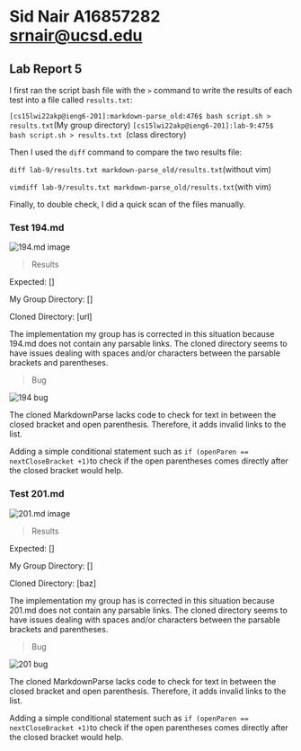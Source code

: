 # Sid Nair A16857282 srnair@ucsd.edu

## Lab Report 5


I first ran the script bash file with the ```>``` command to write the results of each test into a file called ```results.txt```:

```[cs15lwi22akp@ieng6-201]:markdown-parse_old:476$ bash script.sh > results.txt```(My group directory)
```[cs15lwi22akp@ieng6-201]:lab-9:475$ bash script.sh > results.txt ```(class directory)


Then I used the ```diff``` command to compare the two results file:


```diff lab-9/results.txt markdown-parse_old/results.txt```(without vim)


```vimdiff lab-9/results.txt markdown-parse_old/results.txt```(with vim)

Finally, to double check, I did a quick scan of the files manually.



### Test 194.md

![194.md image](https://i.gyazo.com/17d0d72d5a0ab86999f01be591d5c2cb.png)

> Results

Expected: []

My Group Directory: []

Cloned Directory: [url]


The implementation my group has is corrected in this situation because 194.md does not contain any parsable links. The cloned directory seems to have issues dealing with spaces and/or characters between the parsable brackets and parentheses.

> Bug

![194 bug](https://i.gyazo.com/ab115344ba97b90a7c8cdbbaff1045a6.png)

The cloned MarkdownParse lacks code to check for text in between the closed bracket and open parenthesis. Therefore, it adds invalid links to the list.

Adding a simple conditional statement such as ```if (openParen == nextCloseBracket +1)```to check if the open parentheses comes directly after the closed bracket would help.




### Test 201.md

![201.md image](https://i.gyazo.com/da36179b5956cf7e3c12bdf63f4a1596.png)

> Results

Expected: []

My Group Directory: []

Cloned Directory: [baz]


The implementation my group has is corrected in this situation because 201.md does not contain any parsable links. The cloned directory seems to have issues dealing with spaces and/or characters between the parsable brackets and parentheses.

>Bug 

![201 bug](https://i.gyazo.com/ab115344ba97b90a7c8cdbbaff1045a6.png)

The cloned MarkdownParse lacks code to check for text in between the closed bracket and open parenthesis. Therefore, it adds invalid links to the list.

Adding a simple conditional statement such as ```if (openParen == nextCloseBracket +1)```to check if the open parentheses comes directly after the closed bracket would help.

